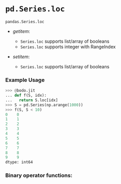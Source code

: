 # `pd.Series.loc`

`pandas.Series.loc`

- *getitem*:

    -  `Series.loc` supports list/array of booleans
    -  `Series.loc` supports integer with RangeIndex

- *setitem*:

    -  `Series.loc` supports list/array of booleans

### Example Usage

``` py
>>> @bodo.jit
... def f(S, idx):
...   return S.loc[idx]
>>> S = pd.Series(np.arange(1000))
>>> f(S, S < 10)
0    0
1    1
2    2
3    3
4    4
5    5
6    6
7    7
8    8
9    9
dtype: int64
```

### Binary operator functions:

